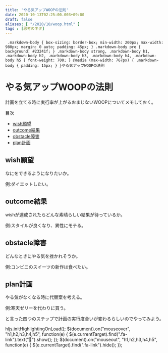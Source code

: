 ```yaml
---
title: 'やる気アップWOOPの法則'
date: 2020-10-13T02:25:00.003+09:00
draft: false
aliases: [ "/2020/10/woop.html" ]
tags : [思考のネタ]
---
```


     .markdown-body { box-sizing: border-box; min-width: 200px; max-width: 980px; margin: 0 auto; padding: 45px; } .markdown-body pre { background: #23241f; } .markdown-body strong, .markdown-body h1, .markdown-body h2, .markdown-body h3, .markdown-body h4, .markdown-body h5 { font-weight: 700; } @media (max-width: 767px) { .markdown-body { padding: 15px; } }やる気アップWOOPの法則

やる気アップWOOPの法則[](#やる気アップWOOPの法則 "やる気アップWOOPの法則")
===============================================

計画を立てる時に実行率が上がるおまじないWOOPについてメモしておく。

目次

*   [wish願望](#wish願望)
*   [outcome結果](#outcome結果)
*   [obstacle障害](#obstacle障害)
*   [plan計画](#plan計画)

wish願望[](#wish願望 "wish願望")
--------------------------

なにをできるようになりたいか。

例:ダイエットしたい。

outcome結果[](#outcome結果 "outcome結果")
-----------------------------------

wishが達成されたらどんな素晴らしい結果が待っているか。

例:スタイルが良くなり、異性にモテる。

obstacle障害[](#obstacle障害 "obstacle障害")
--------------------------------------

どんなときにやる気を挫かれそうか。

例:コンビニのスイーツの新作は食べたい。

plan計画[](#plan計画 "plan計画")
--------------------------

やる気がなくなる時に代替案を考える。

例:寒天ゼリーを代わりに買う。

と言った四つのステップで計画の実行度合いが変わるらしいのでやってみよう。

hljs.initHighlightingOnLoad(); $(document).on("mouseover", "h1,h2,h3,h4,h5", function(e) { $(e.currentTarget).find(".fa-link").text("🔗").show(); }); $(document).on("mouseout", "h1,h2,h3,h4,h5", function(e) { $(e.currentTarget).find(".fa-link").hide(); });